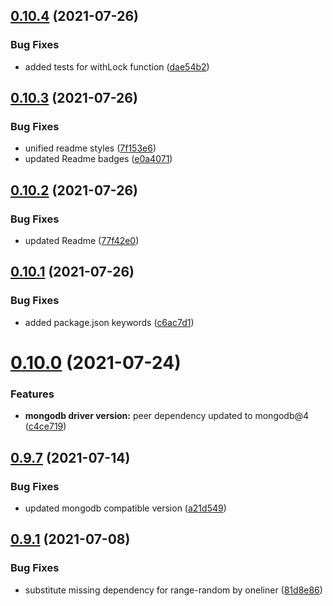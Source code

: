 ## [0.10.4](https://github.com/VaclavObornik/mongodash/compare/v0.10.3...v0.10.4) (2021-07-26)


### Bug Fixes

* added tests for withLock function ([dae54b2](https://github.com/VaclavObornik/mongodash/commit/dae54b23e9a2d4ad5277b8fb43ede1c586526b40))

## [0.10.3](https://github.com/VaclavObornik/mongodash/compare/v0.10.2...v0.10.3) (2021-07-26)


### Bug Fixes

* unified readme styles ([7f153e6](https://github.com/VaclavObornik/mongodash/commit/7f153e6f09d791296793991dcfdbfab0a7d10277))
* updated Readme badges ([e0a4071](https://github.com/VaclavObornik/mongodash/commit/e0a4071cfb1f5a358bfd710bd82dc348b2ee72fa))

## [0.10.2](https://github.com/VaclavObornik/mongodash/compare/v0.10.1...v0.10.2) (2021-07-26)


### Bug Fixes

* updated Readme ([77f42e0](https://github.com/VaclavObornik/mongodash/commit/77f42e04af577225394f6223a6efec1308d45997))

## [0.10.1](https://github.com/VaclavObornik/mongodash/compare/v0.10.0...v0.10.1) (2021-07-26)


### Bug Fixes

* added package.json keywords ([c6ac7d1](https://github.com/VaclavObornik/mongodash/commit/c6ac7d11a19b72dbb58d13135be058f4430522c7))

# [0.10.0](https://github.com/VaclavObornik/mongodash/compare/v0.9.7...v0.10.0) (2021-07-24)


### Features

* **mongodb driver version:** peer dependency updated to mongodb@4 ([c4ce719](https://github.com/VaclavObornik/mongodash/commit/c4ce7193b81b80f44eb2d1033c5ed8ad07004b36))

## [0.9.7](https://github.com/VaclavObornik/mongodash/compare/v0.9.6...v0.9.7) (2021-07-14)


### Bug Fixes

* updated mongodb compatible version ([a21d549](https://github.com/VaclavObornik/mongodash/commit/a21d549d24d69f9d93f8df4fc83c13ddf6d575d3))

## [0.9.1](https://github.com/VaclavObornik/mongodash/compare/v0.9.0...v0.9.1) (2021-07-08)


### Bug Fixes

* substitute missing dependency for range-random by oneliner ([81d8e86](https://github.com/VaclavObornik/mongodash/commit/81d8e861318fbdbcc5342ad23b11700baba11e7c))
